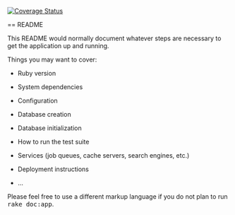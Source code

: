 <a href='https://coveralls.io/github/fischer0525/wcid?branch=master'><img src='https://coveralls.io/repos/github/fischer0525/wcid/badge.svg?branch=master' alt='Coverage Status' /></a>

== README

This README would normally document whatever steps are necessary to get the
application up and running.

Things you may want to cover:

* Ruby version

* System dependencies

* Configuration

* Database creation

* Database initialization

* How to run the test suite

* Services (job queues, cache servers, search engines, etc.)

* Deployment instructions

* ...


Please feel free to use a different markup language if you do not plan to run
<tt>rake doc:app</tt>.
